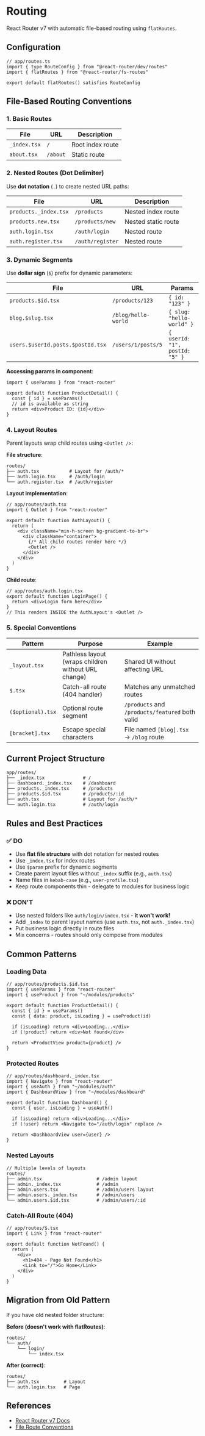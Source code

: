 # Routing

React Router v7 with automatic file-based routing using `flatRoutes`.

## Configuration

```tsx
// app/routes.ts
import { type RouteConfig } from "@react-router/dev/routes"
import { flatRoutes } from "@react-router/fs-routes"

export default flatRoutes() satisfies RouteConfig
```

## File-Based Routing Conventions

### 1. Basic Routes

| File | URL | Description |
|------|-----|-------------|
| `_index.tsx` | `/` | Root index route |
| `about.tsx` | `/about` | Static route |

### 2. Nested Routes (Dot Delimiter)

Use **dot notation** (`.`) to create nested URL paths:

| File | URL | Description |
|------|-----|-------------|
| `products._index.tsx` | `/products` | Nested index route |
| `products.new.tsx` | `/products/new` | Nested static route |
| `auth.login.tsx` | `/auth/login` | Nested route |
| `auth.register.tsx` | `/auth/register` | Nested route |

### 3. Dynamic Segments

Use **dollar sign** (`$`) prefix for dynamic parameters:

| File | URL | Params |
|------|-----|--------|
| `products.$id.tsx` | `/products/123` | `{ id: "123" }` |
| `blog.$slug.tsx` | `/blog/hello-world` | `{ slug: "hello-world" }` |
| `users.$userId.posts.$postId.tsx` | `/users/1/posts/5` | `{ userId: "1", postId: "5" }` |

**Accessing params in component**:
```tsx
import { useParams } from "react-router"

export default function ProductDetail() {
  const { id } = useParams()
  // id is available as string
  return <div>Product ID: {id}</div>
}
```

### 4. Layout Routes

Parent layouts wrap child routes using `<Outlet />`:

**File structure**:
```
routes/
├── auth.tsx           # Layout for /auth/*
├── auth.login.tsx     # /auth/login
└── auth.register.tsx  # /auth/register
```

**Layout implementation**:
```tsx
// app/routes/auth.tsx
import { Outlet } from "react-router"

export default function AuthLayout() {
  return (
    <div className="min-h-screen bg-gradient-to-br">
      <div className="container">
        {/* All child routes render here */}
        <Outlet />
      </div>
    </div>
  )
}
```

**Child route**:
```tsx
// app/routes/auth.login.tsx
export default function LoginPage() {
  return <div>Login form here</div>
}
// This renders INSIDE the AuthLayout's <Outlet />
```

### 5. Special Conventions

| Pattern | Purpose | Example |
|---------|---------|---------|
| `_layout.tsx` | Pathless layout (wraps children without URL change) | Shared UI without affecting URL |
| `$.tsx` | Catch-all route (404 handler) | Matches any unmatched routes |
| `($optional).tsx` | Optional route segment | `/products` and `/products/featured` both valid |
| `[bracket].tsx` | Escape special characters | File named `[blog].tsx` → `/blog` route |

## Current Project Structure

```
app/routes/
├── _index.tsx              # /
├── dashboard._index.tsx    # /dashboard
├── products._index.tsx     # /products
├── products.$id.tsx        # /products/:id
├── auth.tsx                # Layout for /auth/*
└── auth.login.tsx          # /auth/login
```

## Rules and Best Practices

### ✅ DO

- Use **flat file structure** with dot notation for nested routes
- Use `_index.tsx` for index routes
- Use `$param` prefix for dynamic segments
- Create parent layout files without `_index` suffix (e.g., `auth.tsx`)
- Name files in `kebab-case` (e.g., `user-profile.tsx`)
- Keep route components thin - delegate to modules for business logic

### ❌ DON'T

- Use nested folders like `auth/login/index.tsx` - **it won't work!**
- Add `_index` to parent layout names (use `auth.tsx`, not `auth._index.tsx`)
- Put business logic directly in route files
- Mix concerns - routes should only compose from modules

## Common Patterns

### Loading Data

```tsx
// app/routes/products.$id.tsx
import { useParams } from "react-router"
import { useProduct } from "~/modules/products"

export default function ProductDetail() {
  const { id } = useParams()
  const { data: product, isLoading } = useProduct(id)

  if (isLoading) return <div>Loading...</div>
  if (!product) return <div>Not found</div>

  return <ProductView product={product} />
}
```

### Protected Routes

```tsx
// app/routes/dashboard._index.tsx
import { Navigate } from "react-router"
import { useAuth } from "~/modules/auth"
import { DashboardView } from "~/modules/dashboard"

export default function Dashboard() {
  const { user, isLoading } = useAuth()

  if (isLoading) return <div>Loading...</div>
  if (!user) return <Navigate to="/auth/login" replace />

  return <DashboardView user={user} />
}
```

### Nested Layouts

```tsx
// Multiple levels of layouts
routes/
├── admin.tsx                    # /admin layout
├── admin._index.tsx             # /admin
├── admin.users.tsx              # /admin/users layout
├── admin.users._index.tsx       # /admin/users
└── admin.users.$id.tsx          # /admin/users/:id
```

### Catch-All Route (404)

```tsx
// app/routes/$.tsx
import { Link } from "react-router"

export default function NotFound() {
  return (
    <div>
      <h1>404 - Page Not Found</h1>
      <Link to="/">Go Home</Link>
    </div>
  )
}
```

## Migration from Old Pattern

If you have old nested folder structure:

**Before (doesn't work with flatRoutes)**:
```
routes/
└── auth/
    └── login/
        └── index.tsx
```

**After (correct)**:
```
routes/
├── auth.tsx         # Layout
└── auth.login.tsx   # Page
```

## References

- [React Router v7 Docs](https://reactrouter.com/how-to/file-route-conventions)
- [File Route Conventions](https://reactrouter.com/how-to/file-route-conventions)
